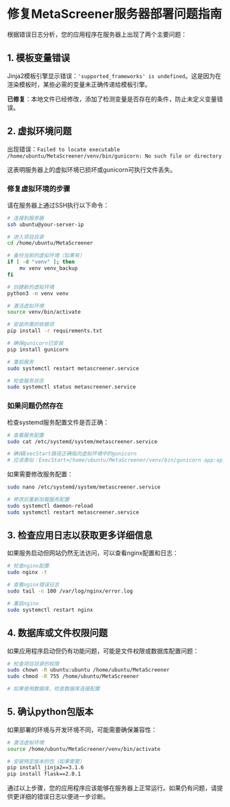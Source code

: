 # 修复MetaScreener服务器部署问题指南

根据错误日志分析，您的应用程序在服务器上出现了两个主要问题：

## 1. 模板变量错误

Jinja2模板引擎显示错误：`'supported_frameworks' is undefined`。这是因为在渲染模板时，某些必需的变量未正确传递给模板引擎。

**已修复**：本地文件已经修改，添加了检测变量是否存在的条件，防止未定义变量错误。

## 2. 虚拟环境问题

出现错误：`Failed to locate executable /home/ubuntu/MetaScreener/venv/bin/gunicorn: No such file or directory`

这表明服务器上的虚拟环境已损坏或gunicorn可执行文件丢失。

### 修复虚拟环境的步骤

请在服务器上通过SSH执行以下命令：

```bash
# 连接到服务器
ssh ubuntu@your-server-ip

# 进入项目目录
cd /home/ubuntu/MetaScreener

# 备份当前的虚拟环境（如果有）
if [ -d "venv" ]; then
    mv venv venv_backup
fi

# 创建新的虚拟环境
python3 -m venv venv

# 激活虚拟环境
source venv/bin/activate

# 安装所需的依赖项
pip install -r requirements.txt

# 确保gunicorn已安装
pip install gunicorn

# 重启服务
sudo systemctl restart metascreener.service

# 检查服务状态
sudo systemctl status metascreener.service
```

### 如果问题仍然存在

检查systemd服务配置文件是否正确：

```bash
# 查看服务配置
sudo cat /etc/systemd/system/metascreener.service

# 确保ExecStart路径正确指向虚拟环境中的gunicorn
# 应该类似：ExecStart=/home/ubuntu/MetaScreener/venv/bin/gunicorn app:app -b 127.0.0.1:5000
```

如果需要修改服务配置：

```bash
sudo nano /etc/systemd/system/metascreener.service

# 修改后重新加载服务配置
sudo systemctl daemon-reload
sudo systemctl restart metascreener.service
```

## 3. 检查应用日志以获取更多详细信息

如果服务启动但网站仍然无法访问，可以查看nginx配置和日志：

```bash
# 检查nginx配置
sudo nginx -t

# 查看nginx错误日志
sudo tail -n 100 /var/log/nginx/error.log

# 重启nginx
sudo systemctl restart nginx
```

## 4. 数据库或文件权限问题

如果应用程序启动但仍有功能问题，可能是文件权限或数据库配置问题：

```bash
# 检查项目目录的权限
sudo chown -R ubuntu:ubuntu /home/ubuntu/MetaScreener
sudo chmod -R 755 /home/ubuntu/MetaScreener

# 如果使用数据库，检查数据库连接配置
```

## 5. 确认python包版本

如果部署的环境与开发环境不同，可能需要确保兼容性：

```bash
# 激活虚拟环境
source /home/ubuntu/MetaScreener/venv/bin/activate

# 安装特定版本的包（如果需要）
pip install jinja2==3.1.6
pip install flask==2.0.1
```

通过以上步骤，您的应用程序应该能够在服务器上正常运行。如果仍有问题，请提供更详细的错误日志以便进一步诊断。 